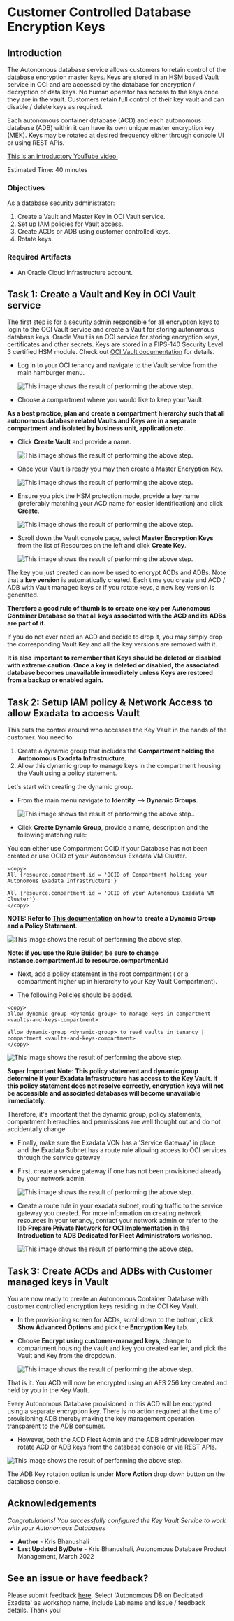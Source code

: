 # Customer Controlled Database Encryption Keys

## Introduction
The Autonomous database service allows customers to retain control of the database encryption master keys. Keys are stored in an HSM based Vault service in OCI and are accessed by the database for encryption / decryption of data keys. No human operator has access to the keys once they are in the vault. Customers retain full control of their key vault and can disable / delete keys as required.

Each autonomous container database (ACD) and each autonomous database (ADB) within it can have its own unique master encryption key (MEK). Keys may be rotated at desired frequency either through console UI or using REST APIs.

[This is an introductory YouTube video.](youtube:JoAJ7lAgdkA)

Estimated Time: 40 minutes

### Objectives

As a database security administrator:
1. Create a Vault and Master Key in OCI Vault service.
2. Set up IAM policies for Vault access.
3. Create ACDs or ADB using customer controlled keys.
4. Rotate keys.

### Required Artifacts

- An Oracle Cloud Infrastructure account.

## Task 1: Create a Vault and Key in OCI Vault service

The first step is for a security admin responsible for all encryption keys to login to the OCI Vault service and create a Vault for storing autonomous database keys. Oracle Vault is an OCI service for storing encryption keys, certificates and other secrets. Keys are stored in a FIPS-140 Security Level 3 certified HSM module. Check out [OCI Vault documentation](https://docs.cloud.oracle.com/en-us/iaas/Content/KeyManagement/Concepts/keyoverview.htm) for details.

- Log in to your OCI tenancy and navigate to the Vault service from the main hamburger menu.

    ![This image shows the result of performing the above step.](./images/vault1.png)

- Choose a compartment where you would like to keep your Vault.

**As a best practice, plan and create a compartment hierarchy such that all autonomous database related Vaults and Keys are in a separate compartment and isolated by business unit, application etc.**

- Click **Create Vault** and provide a name.

    ![This image shows the result of performing the above step.](./images/vault2.png)

- Once your Vault is ready you may then create a Master Encryption Key.

    ![This image shows the result of performing the above step.](./images/vault3.png)

- Ensure you pick the HSM protection mode, provide a key name (preferably matching your ACD name for easier identification) and click **Create**.

    ![This image shows the result of performing the above step.](./images/pick_hsm.png)

- Scroll down the Vault console page, select **Master Encryption Keys** from the list of Resources on the left and click **Create Key**.

    ![This image shows the result of performing the above step.](./images/vault3.png)

The key you just created can now be used to encrypt ACDs and ADBs. Note that a **key version** is automatically created. Each time you create and ACD / ADB with Vault managed keys or if you rotate keys, a new key version is generated.

**Therefore a good rule of thumb is to create one key per Autonomous Container Database so that all keys associated with the ACD and its ADBs are part of it.**

If you do not ever need an ACD and decide to drop it, you may simply drop the corresponding Vault Key and all the key versions are removed with it.

**It is also important to remember that Keys should be deleted or disabled with extreme caution. Once a key is deleted or disabled, the associated database becomes unavailable immediately unless Keys are restored from a backup or enabled again.**

## Task 2: Setup IAM policy & Network Access to allow Exadata to access Vault

This puts the control around who accesses the Key Vault in the hands of the customer. You need to:

1. Create a dynamic group that includes the **Compartment holding the Autonomous Exadata Infrastructure**.
2. Allow this dynamic group to manage keys in the compartment housing the Vault using a policy statement.

Let's start with creating the dynamic group.

- From the main menu navigate to **Identity** --> **Dynamic Groups**.

    ![This image shows the result of performing the above step.](./images/dynamic.png).

- Click **Create Dynamic Group**, provide a name, description and the following matching rule:

You can either use Compartment OCID if your Database has not been created or use OCID of your Autonomous Exadata VM Cluster.

````
<copy>
All {resource.compartment.id = 'OCID of Compartment holding your Autonomous Exadata Infrastructure'}

All {resource.compartment.id = 'OCID of your Autonomous Exadata VM Cluster'}
</copy>
````

**NOTE: Refer to [This documentation](https://docs.oracle.com/en/cloud/paas/autonomous-database/zbcsk/#ZBCSK-GUID-72832A44-420B-404C-86E9-7C95FD3E2A68) on how to create a Dynamic Group and a Policy Statement**.


![This image shows the result of performing the above step.](./images/dynamic2.png)

**Note: if you use the Rule Builder, be sure to change instance.compartment.id to resource.compartment.id**

- Next, add a policy statement in the root compartment ( or a compartment higher up in hierarchy to your Key Vault Compartment).

- The following Policies should be added. 
````
<copy>
allow dynamic-group <dynamic-group> to manage keys in compartment <vaults-and-keys-compartment>

allow dynamic-group <dynamic-group> to read vaults in tenancy | compartment <vaults-and-keys-compartment>
</copy>
````

![This image shows the result of performing the above step.](./images/policy.png)

**Super Important Note: This policy statement and dynamic group determine if your Exadata Infrastructure has access to the Key Vault. If this policy statement does not resolve correctly, encryption keys will not be accessible and associated databases will become unavailable immediately.**

Therefore, it's important that the dynamic group, policy statements, compartment hierarchies and permissions are well thought out and do not accidentally change.

- Finally, make sure the Exadata VCN has a 'Service Gateway' in place and the Exadata Subnet has a route rule allowing access to OCI services through the service gateway

- First, create a service gateway if one has not been provisioned already by your network admin.

    ![This image shows the result of performing the above step.](./images/gateway.png)

- Create a route rule in your exadata subnet, routing traffic to the service gateway you created. For more information on creating network resources in your tenancy, contact your network admin or refer to the lab **Prepare Private Network for OCI Implementation** in the **Introduction to ADB Dedicated for Fleet Administrators** workshop.

    ![This image shows the result of performing the above step.](./images/route_rule1.png)

## Task 3: Create ACDs and ADBs with Customer managed keys in Vault

You are now ready to create an Autonomous Container Database with customer controlled encryption keys residing in the OCI Key Vault.

- In the provisioning screen for ACDs, scroll down to the bottom, click **Show Advanced Options** and pick the **Encryption Key** tab.

- Choose **Encrypt using customer-managed keys**, change to compartment housing the vault and key you created earlier, and pick the Vault and Key from the dropdown.

    ![This image shows the result of performing the above step.](./images/create-acd.png)

That is it. You ACD will now be encrypted using an AES 256 key created and held by you in the Key Vault.

Every Autonomous Database provisioned in this ACD will be encrypted using a separate encryption key. There is no action required at the time of provisioning ADB thereby making the key management operation transparent to the ADB consumer.

- However, both the ACD Fleet Admin and the ADB admin/developer may rotate ACD or ADB keys from the database console or via REST APIs.

![This image shows the result of performing the above step.](./images/rotate_acd1.png)

The ADB Key rotation option is under **More Action** drop down button on the database console.

## Acknowledgements
*Congratulations! You successfully configured the Key Vault Service to work with your Autonomous Databases*

- **Author** - Kris Bhanushali
- **Last Updated By/Date** -  Kris Bhanushali, Autonomous Database Product Management, March 2022

## See an issue or have feedback?  
Please submit feedback [here](https://apexapps.oracle.com/pls/apex/f?p=133:1:::::P1_FEEDBACK:1).   Select 'Autonomous DB on Dedicated Exadata' as workshop name, include Lab name and issue / feedback details. Thank you!
